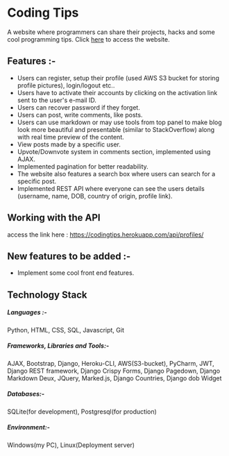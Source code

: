 # Coding Tips
A website where programmers can share their projects, hacks and some cool programming tips. 
Click [here](https://codingtips.herokuapp.com/) to access the website.

## Features :-
 * Users can register, setup their profile (used AWS S3 bucket for storing profile pictures), login/logout etc..
 * Users have to activate their accounts by clicking on the activation link sent to the user's e-mail ID.
 * Users can recover password if they forget.
 * Users can post, write comments, like posts.
 * Users can use markdown or may use tools from top panel to make blog look more beautiful and presentable 
 (similar to StackOverflow) along with real time preview of the content.
 * View posts made by a specific user. 
 * Upvote/Downvote system in comments section, implemented using AJAX.
 * Implemented pagination for better readability.
 * The website also features a search box where users can search for a specific post.
 * Implemented REST API where everyone can see the users details (username, name, DOB, country of origin, profile 
 link). 

## Working with the API
access the link here : https://codingtips.herokuapp.com/api/profiles/

## New features to be added :-
 * Implement some cool front end features.
 
## Technology Stack
##### Languages :-
Python, HTML, CSS, SQL, Javascript, Git

##### Frameworks, Libraries and Tools:-
AJAX, Bootstrap, Django, Heroku-CLI, AWS(S3-bucket), PyCharm, JWT, Django REST framework, Django Crispy Forms, 
Django Pagedown, Django Markdown Deux, JQuery, Marked.js, Django Countries, Django dob Widget

##### Databases:-
SQLite(for development), Postgresql(for production)

##### Environment:-
Windows(my PC), Linux(Deployment server)

